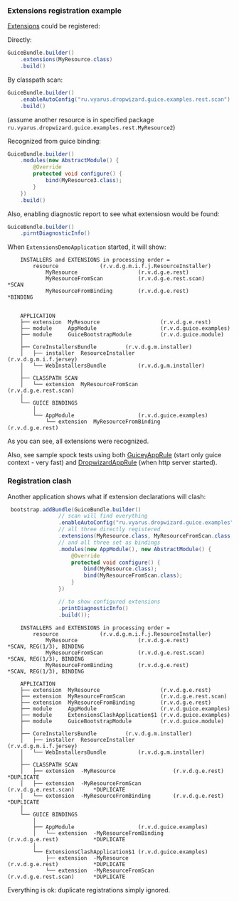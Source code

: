 ### Extensions registration example

[Extensions](http://xvik.github.io/dropwizard-guicey/5.0.0/guide/extensions/) could be registered:

Directly:

```java
GuiceBundle.builder()
    .extensions(MyResource.class)
    .build()
```

By classpath scan:

```java
GuiceBundle.builder()
    .enableAutoConfig("ru.vyarus.dropwizard.guice.examples.rest.scan")
    .build()
```

(assume another resource is in specified package `ru.vyarus.dropwizard.guice.examples.rest.MyResource2`)

Recognized from guice binding:

```java
GuiceBundle.builder()
    .modules(new AbstractModule() {
        @Override
        protected void configure() {
            bind(MyResource3.class);
        }
    })
    .build()
```

Also, enabling diagnostic report to see what extensiosn would be found:

```java
GuiceBundle.builder()
    .pirntDiagnosticInfo()
``` 

When `ExtensionsDemoApplication` started, it will show:

``` 
    INSTALLERS and EXTENSIONS in processing order = 
        resource             (r.v.d.g.m.i.f.j.ResourceInstaller)    
            MyResource                   (r.v.d.g.e.rest)           
            MyResourceFromScan           (r.v.d.g.e.rest.scan)      *SCAN
            MyResourceFromBinding        (r.v.d.g.e.rest)           *BINDING  


    APPLICATION
    ├── extension  MyResource                   (r.v.d.g.e.rest)           
    ├── module     AppModule                    (r.v.d.guice.examples)     
    ├── module     GuiceBootstrapModule         (r.v.d.guice.module)       
    │   
    ├── CoreInstallersBundle         (r.v.d.g.m.installer)      
    │   ├── installer  ResourceInstaller            (r.v.d.g.m.i.f.jersey)     
    │   └── WebInstallersBundle          (r.v.d.g.m.installer)      
    │   
    ├── CLASSPATH SCAN
    │   └── extension  MyResourceFromScan           (r.v.d.g.e.rest.scan)      
    │   
    └── GUICE BINDINGS
        │   
        └── AppModule                    (r.v.d.guice.examples)     
            └── extension  MyResourceFromBinding        (r.v.d.g.e.rest)  
```         

As you can see, all extensions were recognized.  

Also, see sample spock tests using both [GuiceyAppRule](https://github.com/xvik/dropwizard-guicey#testing) (start only guice context - very fast) and 
[DropwizardAppRule](http://www.dropwizard.io/1.0.0/docs/manual/testing.html) (when http server started).

### Registration clash

Another application shows what if extension declarations will clash:

```java
 bootstrap.addBundle(GuiceBundle.builder()
                // scan will find everything
                .enableAutoConfig("ru.vyarus.dropwizard.guice.examples")
                // all three directly registered
                .extensions(MyResource.class, MyResourceFromScan.class, MyResourceFromBinding.class)
                // and all three set as bindings
                .modules(new AppModule(), new AbstractModule() {
                    @Override
                    protected void configure() {
                        bind(MyResource.class);
                        bind(MyResourceFromScan.class);
                    }
                })

                // to show configured extensions
                .printDiagnosticInfo()
                .build());
```

```
    INSTALLERS and EXTENSIONS in processing order = 
        resource             (r.v.d.g.m.i.f.j.ResourceInstaller)    
            MyResource                   (r.v.d.g.e.rest)           *SCAN, REG(1/3), BINDING
            MyResourceFromScan           (r.v.d.g.e.rest.scan)      *SCAN, REG(1/3), BINDING
            MyResourceFromBinding        (r.v.d.g.e.rest)           *SCAN, REG(1/3), BINDING

    APPLICATION
    ├── extension  MyResource                   (r.v.d.g.e.rest)           
    ├── extension  MyResourceFromScan           (r.v.d.g.e.rest.scan)      
    ├── extension  MyResourceFromBinding        (r.v.d.g.e.rest)           
    ├── module     AppModule                    (r.v.d.guice.examples)     
    ├── module     ExtensionsClashApplication$1 (r.v.d.guice.examples)     
    ├── module     GuiceBootstrapModule         (r.v.d.guice.module)       
    │   
    ├── CoreInstallersBundle         (r.v.d.g.m.installer)      
    │   ├── installer  ResourceInstaller            (r.v.d.g.m.i.f.jersey)     
    │   └── WebInstallersBundle          (r.v.d.g.m.installer)      
    │   
    ├── CLASSPATH SCAN
    │   ├── extension  -MyResource                  (r.v.d.g.e.rest)           *DUPLICATE
    │   ├── extension  -MyResourceFromScan          (r.v.d.g.e.rest.scan)      *DUPLICATE
    │   └── extension  -MyResourceFromBinding       (r.v.d.g.e.rest)           *DUPLICATE
    │   
    └── GUICE BINDINGS
        │   
        ├── AppModule                    (r.v.d.guice.examples)     
        │   └── extension  -MyResourceFromBinding       (r.v.d.g.e.rest)           *DUPLICATE
        │   
        └── ExtensionsClashApplication$1 (r.v.d.guice.examples)     
            ├── extension  -MyResource                  (r.v.d.g.e.rest)           *DUPLICATE
            └── extension  -MyResourceFromScan          (r.v.d.g.e.rest.scan)      *DUPLICATE

```     

Everything is ok: duplicate registrations simply ignored.